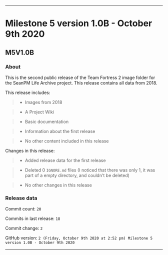
***

# Milestone 5 version 1.0B - October 9th 2020

## M5V1.0B

### About

This is the second public release of the Team Fortress 2 image folder for the SeanPM Life Archive project. This release contains all data from 2018.

This release includes:

> * Images from 2018

> * A Project Wiki

> * Basic documentation

> * Information about the first release

> * No other content included in this release

Changes in this release:

> * Added release data for the first release

> * Deleted 0 `IGNORE.md` files (I noticed that there was only 1, it was part of a empty directory, and couldn't be deleted)

> * No other changes in this release

### Release data

Commit count: `20`

Commits in last release: `18`

Commit change: `2`

GitHub version: `2 (Friday, October 9th 2020 at 2:52 pm) Milestone 5 version 1.0B - October 9th 2020`

***
